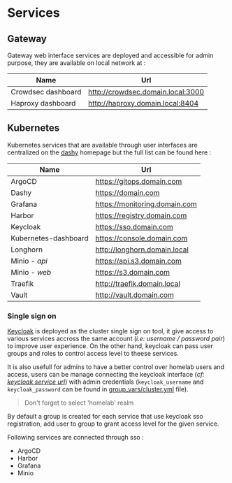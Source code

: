 # Services

## Gateway

Gateway web interface services are deployed and accessible for admin purpose, they are available on local network at :

| Name               | Url                                 |
| ------------------ | ----------------------------------- |
| Crowdsec dashboard | <http://crowdsec.domain.local:3000> |
| Haproxy dashboard  | <http://haproxy.domain.local:8404>  |

## Kubernetes

Kubernetes services that are available through user interfaces are centralized on the [dashy](https://github.com/Lissy93/dashy) homepage but the full list can be found here :

| Name                 | Url                             |
| -------------------- | ------------------------------- |
| ArgoCD               | <https://gitops.domain.com>     |
| Dashy                | <https://domain.com>            |
| Grafana              | <https://monitoring.domain.com> |
| Harbor               | <https://registry.domain.com>   |
| Keycloak             | <https://sso.domain.com>        |
| Kubernetes-dashboard | <https://console.domain.com>    |
| Longhorn             | <http://longhorn.domain.local>  |
| Minio *- api*        | <https://api.s3.domain.com>     |
| Minio *- web*        | <https://s3.domain.com>         |
| Traefik              | <http://traefik.domain.local>   |
| Vault                | <http://vault.domain.com>       |

### Single sign on

[Keycloak](http://keycloak.org/) is deployed as the cluster single sign on tool, it give access to various services accross the same account (*i.e: username / password pair*) to improve user experience.
On the other hand, keycloak can pass user groups and roles to control access level to theese services.

It is also usefull for admins to have a better control over homelab users and access, users can be manage connecting the keycloak interface (*cf: [keycloak service url](#kubernetes)*) with admin credentials (`keycloak_username` and `keycloak_password` can be found in [group_vars/cluster.yml](../ansible/inventory-example/group_vars/cluster.yml) file).

> Don't forget to select 'homelab' realm

By default a group is created for each service that use keycloak sso registration, add user to group to grant access level for the given service.

Following services are connected through sso :
- ArgoCD
- Harbor
- Grafana
- Minio